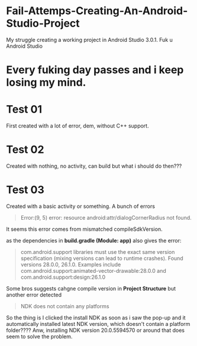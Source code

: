 # Fail-Attemps-Creating-An-Android-Studio-Project
My struggle creating a working project in Android Studio 3.0.1. Fuk u Android Studio

# Every fuking day passes and i keep losing my mind.

#  Test 01
First created with a lot of error, dem, without C++ support.

# Test 02
Created with nothing, no activity, can build but what i should do then???

# Test 03
Created with a basic activity or something. A bunch of errors

> Error:(9, 5) error: resource android:attr/dialogCornerRadius not found.

It seems this error comes from mismatched compileSdkVersion.

as the dependencies in **build.gradle (Module: app)** also gives the error:

> com.android.support libraries must use the exact same version specification (mixing versions can lead to runtime crashes). Found versions 28.0.0, 26.1.0. Examples include com.android.support:animated-vector-drawable:28.0.0 and com.android.support:design:26.1.0

Some bros suggests cahgne compile version in **Project Structure** but another error detected

> NDK does not contain any platforms

So the thing is I clicked the install NDK as soon as i saw the pop-up and it automatically installed latest NDK version, which doesn't contain a platform folder???? Anw, installing NDK version 20.0.5594570 or around that does seem to solve the problem.
